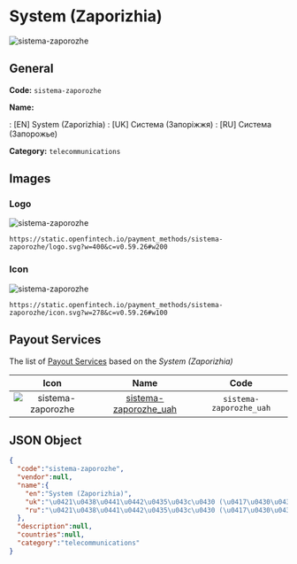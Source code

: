 
# System (Zaporizhia) 
![sistema-zaporozhe](https://static.openfintech.io/payment_methods/sistema-zaporozhe/logo.svg?w=400&c=v0.59.26#w200)  

## General 
**Code:** `sistema-zaporozhe` 
 
**Name:** 
 
:	[EN] System (Zaporizhia) 
:	[UK] Система (Запоріжжя) 
:	[RU] Система (Запорожье) 
 
**Category:** `telecommunications` 
 

## Images 

### Logo 
![sistema-zaporozhe](https://static.openfintech.io/payment_methods/sistema-zaporozhe/logo.svg?w=400&c=v0.59.26#w200)  

```
https://static.openfintech.io/payment_methods/sistema-zaporozhe/logo.svg?w=400&c=v0.59.26#w200
```  

### Icon 
![sistema-zaporozhe](https://static.openfintech.io/payment_methods/sistema-zaporozhe/icon.svg?w=278&c=v0.59.26#w100)  

```
https://static.openfintech.io/payment_methods/sistema-zaporozhe/icon.svg?w=278&c=v0.59.26#w100
```  

## Payout Services 
 
The list of [Payout Services](/payout-services/) based on the _System (Zaporizhia)_ 

|Icon|Name|Code| 
|:---:|:---:|:---:| 
|![sistema-zaporozhe](https://static.openfintech.io/payout_methods/sistema-zaporozhe/icon.png?w=278&c=v0.59.26#w40) |[sistema-zaporozhe_uah](/payout-services/sistema-zaporozhe_uah/)|`sistema-zaporozhe_uah`| 
 

## JSON Object 

```json
{
  "code":"sistema-zaporozhe",
  "vendor":null,
  "name":{
    "en":"System (Zaporizhia)",
    "uk":"\u0421\u0438\u0441\u0442\u0435\u043c\u0430 (\u0417\u0430\u043f\u043e\u0440\u0456\u0436\u0436\u044f)",
    "ru":"\u0421\u0438\u0441\u0442\u0435\u043c\u0430 (\u0417\u0430\u043f\u043e\u0440\u043e\u0436\u044c\u0435)"
  },
  "description":null,
  "countries":null,
  "category":"telecommunications"
}
```  
